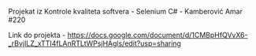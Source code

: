 Projekat iz Kontrole kvaliteta softvera - Selenium C# - Kamberović Amar #220

Link do projekta - https://docs.google.com/document/d/1CMBpHfQVvX6-_rBvjILZ_xTTI4fLAnRTLtWPsjHAgls/edit?usp=sharing
